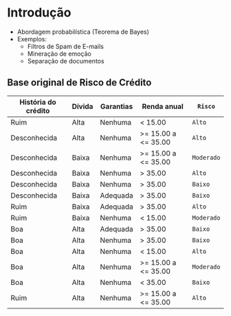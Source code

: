 # Introdução

- Abordagem probabilística (Teorema de Bayes)
- Exemplos:
  - Filtros de Spam de E-mails
  - Mineração de emoção
  - Separação de documentos

## Base original de Risco de Crédito

| História do crédito | Dívida | Garantias | Renda anual         | `Risco`    |
| ------------------- | ------ | --------- | ------------------- | ---------- |
| Ruim                | Alta   | Nenhuma   | < 15.00             | `Alto`     |
| Desconhecida        | Alta   | Nenhuma   | >= 15.00 a <= 35.00 | `Alto`     |
| Desconhecida        | Baixa  | Nenhuma   | >= 15.00 a <= 35.00 | `Moderado` |
| Desconhecida        | Baixa  | Nenhuma   | > 35.00             | `Alto`     |
| Desconhecida        | Baixa  | Nenhuma   | > 35.00             | `Baixo`    |
| Desconhecida        | Baixa  | Adequada  | > 35.00             | `Baixo`    |
| Ruim                | Baixa  | Adequada  | > 35.00             | `Alto`     |
| Ruim                | Baixa  | Nenhuma   | < 15.00             | `Moderado` |
| Boa                 | Alta   | Adequada  | > 35.00             | `Baixo`    |
| Boa                 | Alta   | Nenhuma   | > 35.00             | `Baixo`    |
| Boa                 | Alta   | Nenhuma   | < 15.00             | `Alto`     |
| Boa                 | Alta   | Nenhuma   | >= 15.00 a <= 35.00 | `Moderado` |
| Boa                 | Alta   | Nenhuma   | < 35.00             | `Baixo`    |
| Ruim                | Alta   | Nenhuma   | >= 15.00 a <= 35.00 | `Alto`     |
